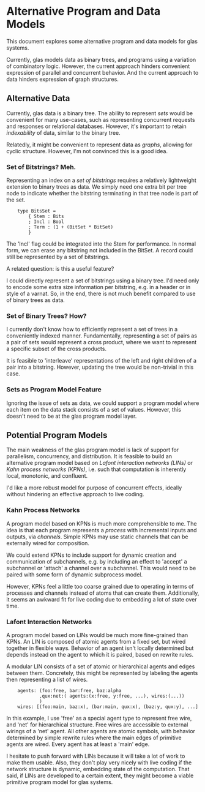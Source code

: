 # Alternative Program and Data Models

This document explores some alternative program and data models for glas systems.

Currently, glas models data as binary trees, and programs using a variation of combinatory logic. However, the current approach hinders convenient expression of parallel and concurrent behavior. And the current approach to data hinders expression of graph structures.

## Alternative Data 

Currently, glas data is a binary tree. The ability to represent *sets* would be convenient for many use-cases, such as representing concurrent requests and responses or relational databases. However, it's important to retain *indexability* of data, similar to the binary tree.

Relatedly, it might be convenient to represent data as *graphs*, allowing for cyclic structure. However, I'm not convinced this is a good idea.

### Set of Bitstrings? Meh.

Representing an index on a *set of bitstrings* requires a relatively lightweight extension to binary trees as data. We simply need one extra bit per tree node to indicate whether the bitstring terminating in that tree node is part of the set.

        type BitsSet = 
            { Stem : Bits
            ; Incl : Bool
            ; Term : (1 + (BitSet * BitSet)
            }

The 'Incl' flag could be integrated into the Stem for performance. In normal form, we can erase any bitstring not included in the BitSet. A record could still be represented by a set of bitstrings.

A related question: is this a useful feature? 

I could directly represent a set of bitstrings using a binary tree. I'd need only to encode some extra size information per bitstring, e.g. in a header or in style of a varnat. So, in the end, there is not much benefit compared to use of binary trees as data.

### Set of Binary Trees? How?

I currently don't know how to efficiently represent a set of trees in a conveniently indexed manner. Fundamentally, representing a set of pairs as a pair of sets would represent a cross product, where we want to represent a specific subset of the cross products.

It is feasible to 'interleave' representations of the left and right children of a pair into a bitstring. However, updating the tree would be non-trivial in this case.


### Sets as Program Model Feature

Ignoring the issue of sets as data, we could support a program model where each item on the data stack consists of a set of values. However, this doesn't need to be at the glas program model layer.

## Potential Program Models

The main weakness of the glas program model is lack of support for parallelism, concurrency, and distribution. It is feasible to build an alternative program model based on *Lafont interaction networks (LINs)* or *Kahn process networks (KPNs)*, i.e. such that computation is inherently local, monotonic, and confluent.

I'd like a more robust model for purpose of concurrent effects, ideally without hindering an effective approach to live coding.

### Kahn Process Networks

A program model based on KPNs is much more comprehensible to me. The idea is that each program represents a *process* with incremental inputs and outputs, via *channels*. Simple KPNs may use static channels that can be externally wired for composition.

We could extend KPNs to include support for dynamic creation and communication of subchannels, e.g. by including an effect to 'accept' a subchannel or 'attach' a channel over a subchannel. This would need to be paired with some form of dynamic subprocess model. 

However, KPNs feel a little too coarse grained due to operating in terms of processes and channels instead of atoms that can create them. Additionally, it seems an awkward fit for live coding due to embedding a lot of state over time.

### Lafont Interaction Networks

A program model based on LINs would be much more fine-grained than KPNs. An LIN is composed of atomic agents from a fixed set, but wired together in flexible ways. Behavior of an agent isn't locally determined but depends instead on the agent to which it is paired, based on rewrite rules.

A modular LIN consists of a set of atomic or hierarchical agents and edges between them. Concretely, this might be represented by labeling the agents then representing a list of wires.

        agents: (foo:free, bar:free, baz:alpha 
                ,qux:net:( agents:(x:free, y:free, ...), wires:(...))
                )
        wires: [(foo:main, baz:x), (bar:main, qux:x), (baz:y, qux:y), ...]

In this example, I use 'free' as a special agent type to represent free wire, and 'net' for hierarchical structure. Free wires are accessible to external wirings of a 'net' agent. All other agents are atomic symbols, with behavior determined by simple rewrite rules where the main edges of primitive agents are wired. Every agent has at least a 'main' edge.

I hesitate to push forward with LINs because it will take a lot of work to make them usable. Also, they don't play very nicely with live coding if the network structure is dynamic, embedding state of the computation. That said, if LINs are developed to a certain extent, they might become a viable primitive program model for glas systems.








